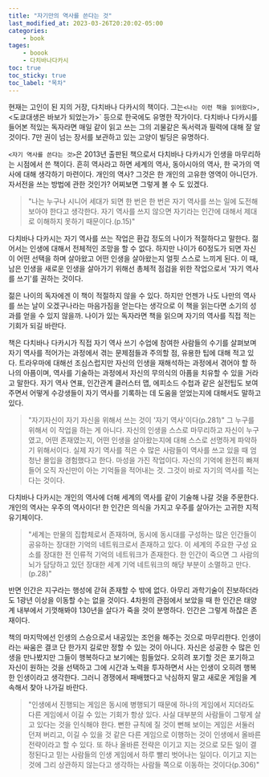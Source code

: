 ```yaml
---
title: "자기만의 역사를 쓴다는 것"
last_modified_at: 2023-03-26T20:20:02-05:00
categories:
    - book
tages:
    - boook
    - 다치바나다카시
toc: true
toc_sticky: true
toc_label: "목차"
---
```






현재는 고인이 된 지의 거장, 다치바나 다카시의 책이다. 그는` <나는 이런 책을 읽어왔다>, `<도쿄대생은 바보가 되었는가>` 등으로 한국에도 유명한 작가이다. 다치바나 다카시를 들어본 적있는 독자라면 매일 같이 읽고 쓰는 그의 괴물같은 독서력과 필력에 대해 잘 알것이다. 7만 권이 넘는 장서를 보관하고 있는 고양이 빌딩은 유명하다.


 `<자기 역사를 쓴다는 것>`은 2013년 출판된 책으로서 다치바나 다카시가 인생을 마무리하는 시점에서 쓴 책이다. 흔히 역사라고 하면 세계의 역사, 동아시아의 역사, 한 국가의 역사에 대해 생각하기 마련이다. 개인의 역사? 그것은 한 개인의 고유한 영역이 아니던가. 자서전을 쓰는 방법에 관한 것인가? 어찌보면 그렇게 볼 수 도 있겠다. 




> "나는 누구나 시니어 세대가 되면 한 번은 한 번은 자기 역사를 쓰는 일에 도전해 보아야 한다고 생각한다. 자기 역사를 쓰지 않으면 자기라는 인간에 대해서 제대로 이해하지 못하기 때문이다.(p.15)"


다치바나 다카시는 자기 역사를 쓰는 작업은 환갑 정도의 나이가 적절하다고 말한다. 젊어서는 인생에 대해서 전체적인 조망을 할 수 없다. 하지만 나이가 60정도가 되면 자신이 어떤 선택을 하며 살아왔고 어떤 인생을 살아왔는지 얼핏 스스로 느끼게 된다. 이 때, 남은 인생을 새로운 인생을 살아가기 위해선 총체적 점검을 위한 작업으로서 '자기 역사를 쓰기'를 권하는 것이다.



젊은 나이의 독자에겐 이 책이 적절하지 않을 수 있다. 하지만 언젠가 나도 나만의 역사를 쓰는 날이 오겠구나라는 마음가짐을 얻는다는 생각으로 이 책을 읽는다면 소기의 성과를 얻을 수 있지 않을까. 나이가 있는 독자라면 책을 읽으며 자기의 역사를 직접 적는 기회가 되길 바란다.



책은 다치바나 다카시가 직접 자기 역사 쓰기 수업에 참여한 사람들의 수기를 살펴보며 자기 역사를 적어가는 과정에서 겪는 문제점들과 주의할 점, 유용한 팁에 대해 적고 있다. 트라우마에 대해선 조심스럽지만 자신의 인생을 재해석하는 과정에서 겪어야 할 하나의 아픔이며, 역사를 기술하는 과정에서 자신의 무의식의 아픔을 치유할 수 있을 거라고 말한다. 자기 역사 연표, 인간관계 클러스터 맵, 에피소드 수첩과 같은 실전팁도 보여주면서 어떻게 수강생들이 자기 역사를 기록하는 데 도움을 얻었는지에 대해서도 말하고 있다.  



> "자기자신이 자기 자신을 위해서 쓰는 것이 '자기 역사'이다(p.281)" 그 누구를 위해서 이 작업을 하는 게 아니다. 자신의 인생을 스스로 마무리하고 자신이 누구였고, 어떤 존재였는지, 어떤 인생을 살아왔는지에 대해 스스로 선명하게 파악하기 위해서이다. 실제 자기 역사를 적은 수 많은 사람들이 역사를 쓰고 있을 때 엄청난 몰입을 경험했다고 한다. 마성을 가진 작업이다. 자신의 기억에 완전히 빠져들어 오직 자신만이 아는 기억들을 적어내는 것. 그것이 바로 자기의 역사를 적는다는 것이다. 



다치바나 다카시는 개인의 역사에 더해 세계의 역사를 같이 기술해 나갈 것을 주문한다. 개인의 역사는 우주의 역사이다! 한 인간은 의식을 가지고 우주를 살아가는 고귀한 지적 유기체이다. 


> "세계는 만물의 집합체로서 존재하며, 동시에 동시대를 구성하는 많은 인간들이 공유하는 장대한 기억의 네트워크로서 존재하고 있다. 이 세계의 주요한 구성 요소를 장대한 전 인류적 기억의 네트워크가 존재한다. 한 인간이 죽으면 그 사람의 뇌가 담당하고 있던 장대한 세계 기억 네트워크의 해당 부분이 소멸하고 만다.(p.28)"



반면 인간은 지구라는 행성에 갇혀 존재할 수 밖에 없다. 아무리 과학기술이 진보하더라도 1광년 이상을 이동할 수는 없을 것이다. 4차원의 관점에서 보았을 때 한 인간은 태양계 내부에서 기껏해봐야 130년을 살다가 죽을 것이 분명하다. 인간은 그렇게 하찮은 존재이다.



책의 마지막에선 인생의 스승으로서 내공있는 조언을 해주는 것으로 마무리한다.  인생이라는 싸움은 결코 단 한가지 길로만 정할 수 있는 것이 아니다. 자신은 성공한 수 많은 인생을 만나봤지만 그들이 행복하다고 보기에는 힘들었다. 오히려 포기할 것은 포기하고 자신이 원하는 것을 선택하고 그에 시간과 노력을 투자하면서 사는 인생이 오히려 행복한 인생이라고 생각한다. 그러니 경쟁에서 패배했다고 낙심하지 말고 새로운 게임을 계속해서 찾아 나가길 바란다.



> "인생에서 진행되는 게임은 동시에 병행되기 때문에 하나의 게임에서 지더라도 다른 게임에서 이길 수 있는 기회가 항상 있다. 사실 대부분의 사람들이 그렇게 살고 있다는 것을 인식해야 한다. 뻔한 규칙에 질 것이 뻔해 보이는 게임은 서둘러 던져 버리고, 이길 수 있을 것 같은 다른 게임으로 이행하는 것이 인생에서 올바른 전략이라고 할 수 있다. 또 하나 올바른 전략은 이기고 지는 것으로 모든 일이 결정된다고 믿는 사람들의 인생 게임에서 하루 빨리 벗어나는 일이다. 이기고 지는 것에 그리 상관하지 않는다고 생각하는 사람들 쪽으로 이동하는 것이다(p.306)"